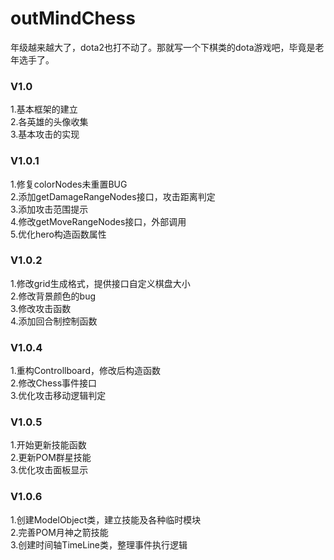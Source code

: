 # outMindChess
年级越来越大了，dota2也打不动了。那就写一个下棋类的dota游戏吧，毕竟是老年选手了。

### V1.0
1.基本框架的建立 <br>
2.各英雄的头像收集 <br>
3.基本攻击的实现 <br>

### V1.0.1
1.修复colorNodes未重置BUG <br>
2.添加getDamageRangeNodes接口，攻击距离判定 <br>
3.添加攻击范围提示 <br>
4.修改getMoveRangeNodes接口，外部调用 <br>
5.优化hero构造函数属性 <br>

### V1.0.2
1.修改grid生成格式，提供接口自定义棋盘大小 <br>
2.修改背景颜色的bug <br>
3.修改攻击函数 <br>
4.添加回合制控制函数 <br>

### V1.0.4
1.重构Controllboard，修改后构造函数 <br>
2.修改Chess事件接口 <br>
3.优化攻击移动逻辑判定 <br>

### V1.0.5
1.开始更新技能函数 <br>
2.更新POM群星技能 <br>
3.优化攻击面板显示 <br>

### V1.0.6
1.创建ModelObject类，建立技能及各种临时模块 <br>
2.完善POM月神之箭技能 <br>
3.创建时间轴TimeLine类，整理事件执行逻辑 <br>